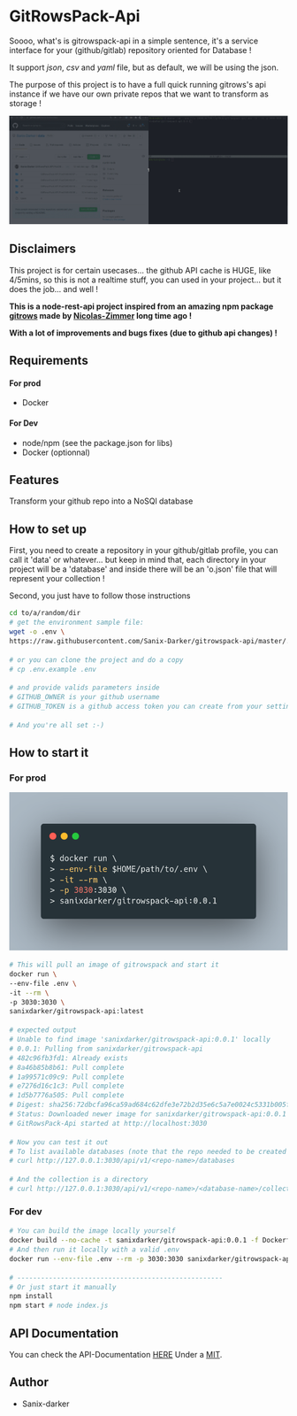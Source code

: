 # GitRowsPack-Api

Soooo, what's is gitrowspack-api in a simple sentence, it's a service interface for your (github/gitlab) repository oriented for Database !

It support *json*, *csv* and *yaml* file, but as default, we will be using the json.

The purpose of this project is to have a full quick running gitrows's api instance if we have our own private repos that we want to transform as storage !

![screen](./screen.gif)

## Disclaimers
This project is for certain usecases... the github API cache is HUGE, like 4/5mins, so this is not a realtime stuff, you can used in your project... but it does the job... and well !

**This is a node-rest-api project inspired from an amazing npm package [gitrows](https://www.npmjs.com/package/gitrows) made by [Nicolas-Zimmer](https://github.com/nicolaszimmer) long time ago !**

**__With a lot of improvements and bugs fixes (due to github api changes) !__**

## Requirements
#### For prod
- Docker

#### For Dev
- node/npm (see the package.json for libs)
- Docker (optionnal)

## Features
Transform your github repo into a NoSQl database


## How to set up

First, you need to create a repository in your github/gitlab profile, you can call it 'data' or whatever... but keep in mind that, each directory in your project will be a 'database' and inside there will be an 'o.json' file that will represent your collection !

Second, you just have to follow those instructions
```bash
cd to/a/random/dir
# get the environment sample file:
wget -o .env \
https://raw.githubusercontent.com/Sanix-Darker/gitrowspack-api/master/.env.example

# or you can clone the project and do a copy
# cp .env.example .env

# and provide valids parameters inside
# GITHUB_OWNER is your github username
# GITHUB_TOKEN is a github access token you can create from your settings easily: https://github.com/settings/tokens

# And you're all set :-)
```

## How to start it
### For prod

![docker-screen](./docker-screen.png)

```bash
# This will pull an image of gitrowspack and start it
docker run \
--env-file .env \
-it --rm \
-p 3030:3030 \
sanixdarker/gitrowspack-api:latest

# expected output
# Unable to find image 'sanixdarker/gitrowspack-api:0.0.1' locally
# 0.0.1: Pulling from sanixdarker/gitrowspack-api
# 482c96fb3fd1: Already exists
# 8a46b85b8b61: Pull complete
# 1a99571c09c9: Pull complete
# e7276d16c1c3: Pull complete
# 1d5b7776a505: Pull complete
# Digest: sha256:72dbcfa96ca59ad684c62dfe3e72b2d35e6c5a7e0024c5331b005f36be122d72
# Status: Downloaded newer image for sanixdarker/gitrowspack-api:0.0.1
# GitRowsPack-Api started at http://localhost:3030

# Now you can test it out
# To list available databases (note that the repo needed to be created first)
# curl http://127.0.0.1:3030/api/v1/<repo-name>/databases

# And the collection is a directory
# curl http://127.0.0.1:3030/api/v1/<repo-name>/<database-name>/collections
```

### For dev
```bash
# You can build the image locally yourself
docker build --no-cache -t sanixdarker/gitrowspack-api:0.0.1 -f Dockerfile .
# And then run it locally with a valid .env
docker run --env-file .env --rm -p 3030:3030 sanixdarker/gitrowspack-api:0.0.1

# ----------------------------------------------------
# Or just start it manually
npm install
npm start # node index.js
```

## API Documentation
You can check the API-Documentation [HERE](https://documenter.getpostman.com/view/2696027/UVREijCS)
Under a [MIT](LICENSE).


## Author

- Sanix-darker
